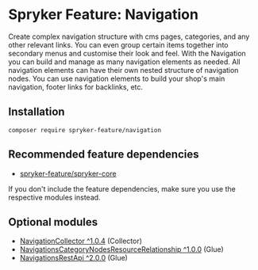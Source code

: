 # Spryker Feature: Navigation

Create complex navigation structure with cms pages, categories, and any other relevant links. You can even group certain items together into secondary menus and customise their look and feel. With the Navigation you can build and manage as many navigation elements as needed. All navigation elements can have their own nested structure of navigation nodes. You can use navigation elements to build your shop's main navigation, footer links for backlinks, etc.

## Installation

```
composer require spryker-feature/navigation
```

## Recommended feature dependencies
- [spryker-feature/spryker-core](https://github.com/spryker-feature/spryker-core)

If you don't include the feature dependencies, make sure you use the respective modules instead.

## Optional modules
- [NavigationCollector ^1.0.4](https://github.com/spryker/navigation-collector) (Collector)
- [NavigationsCategoryNodesResourceRelationship ^1.0.0](https://github.com/spryker/navigations-category-nodes-resource-relationship) (Glue)
- [NavigationsRestApi ^2.0.0](https://github.com/spryker/navigations-rest-api) (Glue)
